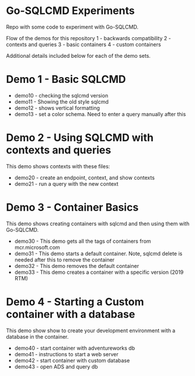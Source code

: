 # Go-SQLCMD Experiments
Repo with some code to experiment with Go-SQLCMD.

Flow of the demos for this repository
  1 - backwards compatibility
  2 - contexts and queries
  3 - basic containers
  4 - custom containers

Additional details included below for each of the demo sets. 

# Demo 1 - Basic SQLCMD

- demo10 - checking the sqlcmd version
- demo11 - Showing the old style sqlcmd
- demo12 - shows vertical formatting
- demo13 - set a color schema. Need to enter a query manually after this
# Demo 2 - Using SQLCMD with contexts and queries

This demo shows contexts with these files:
- demo20 - create an endpoint, context, and show contexts
- demo21 - run a query with the new context

# Demo 3 - Container Basics
This demo shows creating containers with sqlcmd and then using them with Go-SQLCMD.
- demo30 - This demo gets all the tags of containers from mcr.microsoft.com
- demo31 - This demo starts a default container. Note, sqlcmd delete is needed after this to remove the container
- demo32 - This demo removes the default container
- demo33 - This demo creates a container with a specific version (2019 RTM)


# Demo 4 - Starting a Custom container with a database

This demo show show to create your development environment with a database in the container.

- demo40 - start container with adventureworks db
- demo41 - instructions to start a web server
- demo42 - start container with custom database
- demo43 - open ADS and query db


